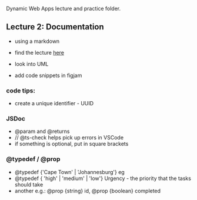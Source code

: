 Dynamic Web Apps lecture and practice folder.

## Lecture 2: Documentation
- using a markdown
- find the lecture [here](https://learn.codespace.co.za/courses/154/modules/472/lessons/1827)


- look into UML
- add code snippets in figjam

### code tips:
- create a unique identifier - UUID


### JSDoc
- @param and @returns
- // @ts-check helps pick up errors in VSCode
- if something is optional, put in square brackets

### @typedef / @prop
- @typedef {'Cape Town' | 'Johannesburg'} eg
- @typedef { 'high' | 'medium' | 'low'} Urgency - the priority that the tasks should take 
- another e.g.: @prop {string} id, @prop {boolean} completed